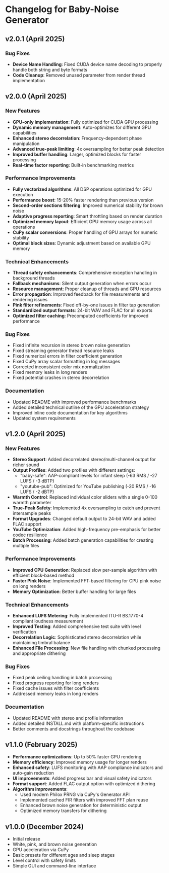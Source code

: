 # Changelog for Baby-Noise Generator

## v2.0.1 (April 2025)

### Bug Fixes
- **Device Name Handling**: Fixed CUDA device name decoding to properly handle both string and byte formats
- **Code Cleanup**: Removed unused parameter from render thread implementation

## v2.0.0 (April 2025)

### New Features
- **GPU-only implementation**: Fully optimized for CUDA GPU processing
- **Dynamic memory management**: Auto-optimizes for different GPU capabilities
- **Enhanced stereo decorrelation**: Frequency-dependent phase manipulation
- **Advanced true-peak limiting**: 4x oversampling for better peak detection
- **Improved buffer handling**: Larger, optimized blocks for faster processing
- **Real-time factor reporting**: Built-in benchmarking metrics

### Performance Improvements
- **Fully vectorized algorithms**: All DSP operations optimized for GPU execution
- **Performance boost**: 15-20% faster rendering than previous version
- **Second-order sections filtering**: Improved numerical stability for brown noise
- **Adaptive progress reporting**: Smart throttling based on render duration
- **Optimized memory layout**: Efficient GPU memory usage across all operations
- **CuPy scalar conversions**: Proper handling of GPU arrays for numeric stability
- **Optimal block sizes**: Dynamic adjustment based on available GPU memory

### Technical Enhancements
- **Thread safety enhancements**: Comprehensive exception handling in background threads
- **Fallback mechanisms**: Silent output generation when errors occur
- **Resource management**: Proper cleanup of threads and GPU resources
- **Error propagation**: Improved feedback for file measurements and rendering issues
- **Pink filter refinements**: Fixed off-by-one issues in filter tap generation
- **Standardized output formats**: 24-bit WAV and FLAC for all exports
- **Optimized filter caching**: Precomputed coefficients for improved performance

### Bug Fixes
- Fixed infinite recursion in stereo brown noise generation
- Fixed streaming generator thread resource leaks
- Fixed numerical errors in filter coefficient generation
- Fixed CuPy array scalar formatting in log messages
- Corrected inconsistent color mix normalization
- Fixed memory leaks in long renders
- Fixed potential crashes in stereo decorrelation

### Documentation
- Updated README with improved performance benchmarks
- Added detailed technical outline of the GPU acceleration strategy
- Improved inline code documentation for key algorithms
- Updated system requirements

## v1.2.0 (April 2025)

### New Features
- **Stereo Support**: Added decorrelated stereo/multi-channel output for richer sound
- **Output Profiles**: Added two profiles with different settings:
  - "baby-safe": AAP-compliant levels for infant sleep (-63 RMS / -27 LUFS / -3 dBTP)
  - "youtube-pub": Optimized for YouTube publishing (-20 RMS / -16 LUFS / -2 dBTP)
- **Warmth Control**: Replaced individual color sliders with a single 0-100 warmth parameter
- **True-Peak Safety**: Implemented 4x oversampling to catch and prevent intersample peaks
- **Format Upgrades**: Changed default output to 24-bit WAV and added FLAC support
- **YouTube Optimization**: Added high-frequency pre-emphasis for better codec resilience
- **Batch Processing**: Added batch generation capabilities for creating multiple files

### Performance Improvements
- **Improved CPU Generation**: Replaced slow per-sample algorithm with efficient block-based method
- **Faster Pink Noise**: Implemented FFT-based filtering for CPU pink noise on long renders
- **Memory Optimization**: Better buffer handling for large files

### Technical Enhancements
- **Enhanced LUFS Metering**: Fully implemented ITU-R BS.1770-4 compliant loudness measurement
- **Improved Testing**: Added comprehensive test suite with level verification
- **Decorrelation Logic**: Sophisticated stereo decorrelation while maintaining timbral balance
- **Enhanced File Processing**: New file handling with chunked processing and appropriate dithering

### Bug Fixes
- Fixed peak ceiling handling in batch processing
- Fixed progress reporting for long renders
- Fixed cache issues with filter coefficients
- Addressed memory leaks in long renders

### Documentation
- Updated README with stereo and profile information
- Added detailed INSTALL.md with platform-specific instructions
- Better comments and docstrings throughout the codebase

## v1.1.0 (February 2025)

- **Performance optimizations**: Up to 50% faster GPU rendering
- **Memory efficiency**: Improved memory usage for longer renders
- **Enhanced safety**: LUFS monitoring with AAP compliance indicators and auto-gain reduction
- **UI improvements**: Added progress bar and visual safety indicators
- **Format support**: Added FLAC output option with optimized dithering
- **Algorithm improvements**: 
  - Used modern Philox PRNG via CuPy's Generator API
  - Implemented cached FIR filters with improved FFT plan reuse
  - Enhanced brown noise generation for deterministic output
  - Optimized memory transfers for dithering

## v1.0.0 (December 2024)

- Initial release
- White, pink, and brown noise generation
- GPU acceleration via CuPy
- Basic presets for different ages and sleep stages
- Level control with safety limits
- Simple GUI and command-line interface